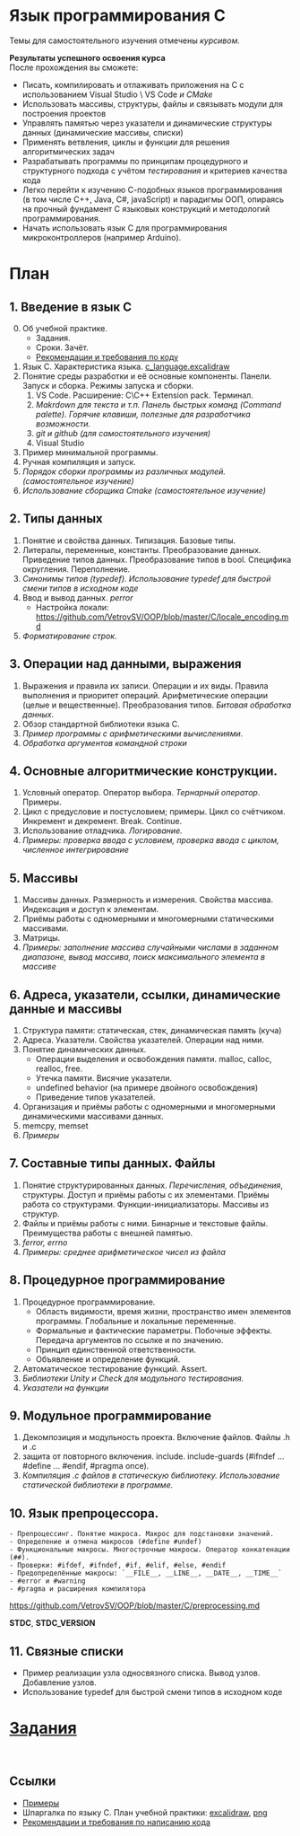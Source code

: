 # Язык программирования С

Темы для самостоятельного изучения отмечены *курсивом.*


**Результаты успешного освоения курса**  
После прохождения вы сможете:  
- Писать, компилировать и отлаживать приложения на С с использованием Visual Studio \ VS Code  *и CMake*  
- Использовать массивы, структуры, файлы и связывать модули для построения проектов  
- Управлять памятью через указатели и динамические структуры данных (динамические массивы, списки)  
- Применять ветвления, циклы и функции для решения алгоритмических задач  
- Разрабатывать программы по принципам процедурного и структурного подхода с учётом *тестирования* и критериев качества кода  
- Легко перейти к изучению С-подобных языков программирования (в том числе С++, Java, C#, javaScript) и парадигмы ООП, опираясь на прочный фундамент С языковых конструкций и методологий программирования.
- Начать использовать язык С для программирования микроконтроллеров (например Arduino).


# План

## 1. Введение в язык С
0. Об учебной практике. 
    - Задания. 
    - Сроки. Зачёт.
    - [Рекомендации и требования по коду](https://github.com/VetrovSV/OOP/blob/master/criteria.md)
1. Язык С. Характеристика языка. [c_language.excalidraw](c_language.excalidraw)
2. Понятие среды разработки и её основные компоненты. Панели. Запуск и сборка. Режимы запуска и сборки.
    1. VS Code. Расширение: C\C++ Extension pack. Терминал. 
    1. *Makrdown для текста и т.п. Панель быстрых команд (Command palette). Горячие клавиши, полезные для разработчика возможности.*
    1. *git и github (для самостоятельного изучения)*
    1. Visual Studio 
3. Пример минимальной программы. 
3. Ручная компиляция и запуск.
4. *Порядок сборки программы из различных модулей. (самостоятельное изучение)*
5. *Использование сборщика Cmake (самостоятельное изучение)*

## 2. Типы данных
1. Понятие и свойства данных. Типизация. Базовые типы.
2. Литералы, переменные, константы. Преобразование данных.  Приведение типов данных. Преобразование типов в bool. Специфика округления. Переполнение.
1. *Синонимы типов (typedef). Использование typedef для быстрой смени типов в исходном коде*
3. Ввод и вывод данных. *perror*
    - Настройка локали: https://github.com/VetrovSV/OOP/blob/master/C/locale_encoding.md
4. *Форматирование строк.*

## 3. Операции над данными, выражения
1. Выражения и правила их записи. Операции и их виды. Правила выполнения и приоритет операций. Арифметические операции (целые и вещественные). Преобразования типов. *Битовая обработка данных.*  
2. Обзор стандартной библиотеки языка С.
3. *Пример программы с арифметическими вычислениями.*
4. *Обработка аргументов командной строки*

## 4. Основные алгоритмические конструкции.
1. Условный оператор. Оператор выбора. *Тернарный оператор*. Примеры.
1. Цикл с предусловие и постусловием; примеры. Цикл со счётчиком. Инкремент и декремент. Break. Continue.
1. Использование отладчика. *Логирование.*
1. *Примеры: проверка ввода с условием, проверка ввода с циклом, численное интегрирование*

## 5. Массивы
1. Массивы данных. Размерность и измерения. Свойства массива. Индексация и доступ к элементам. 
1. Приёмы работы с одномерными и многомерными статическими массивами. 
1. Матрицы.
1. *Примеры: заполнение массива случайными числами в заданном диапазоне, вывод массива, поиск максимального элемента в массиве*


## 6. Адреса, указатели, ссылки, динамические данные и массивы
1. Структура памяти: статическая, стек, динамическая память (куча)
1. Адреса. Указатели. Свойства указателей. Операции над ними. 
1. Понятие динамических данных. 
    - Операции выделения и освобождения памяти. malloc, calloc, realloc, free.
    - Утечка памяти. Висячие указатели.
    - undefined behavior (на примере двойного освобождения)
    - Приведение типов указателей.
1. Организация и приёмы работы с одномерными и многомерными динамическими массивами данных. 
1. memcpy, memset
1. *Примеры*

## 7. Составные типы данных. Файлы
1. Понятие структурированных данных. *Перечисления, объединения*, структуры. Доступ и приёмы работы с их элементами. Приёмы работа со структурами. Функции-инициализаторы. Массивы из структур.
1. Файлы и приёмы работы с ними. Бинарные и текстовые файлы. Преимущества работы с внешней памятью. 
1. *ferror, errno*
1. *Примеры: среднее арифметическое чисел из файла*

## 8. Процедурное программирование
1. Процедурное программирование. 
    - Область видимости, время жизни, пространство имен элементов программы. Глобальные и локальные переменные.
    - Формальные и фактические параметры. Побочные эффекты. Передача аргументов по ссылке и по значению. 
    - Принцип единственной ответственности. 
    - Объявление и определение функций.
1. Автоматическое тестирование функций. Assert.
1. *Библиотеки Unity и Check для модульного тестирования.*
1. *Указатели на функции* 

## 9. Модульное программирование
1. Декомпозиция и модульность проекта. Включение файлов. Файлы .h и .c
1. защита от повторного включения. include. include-guards (#ifndef … #define … #endif, #pragma once).
1. *Компиляция .c файлов в статическую библиотеку. Использование статической библиотеки в программе.*

## 10. Язык препроцессора. 
    - Препроцессинг. Понятие макроса. Макрос для подстановки значений.
    - Определение и отмена макросов (#define #undef)
    - Функциональные макросы. Многострочные макросы. Оператор конкатенации (##). 
    - Проверки: #ifdef, #ifndef, #if, #elif, #else, #endif
    - Предопределённые макросы: `__FILE__, __LINE__, __DATE__, __TIME__`
    - #error и #warning
    - #pragma и расширения компилятора
https://github.com/VetrovSV/OOP/blob/master/C/preprocessing.md

__STDC__, __STDC_VERSION__


## 11. Связные списки
- Пример реализации узла односвязного списка. Вывод узлов. Добавление узлов.
- Использование typedef для быстрой смени типов в исходном коде


# [Задания](tasks.md)



<br>

## Ссылки
- [Примеры](examples.md)
- Шпаргалка по языку С. План учебной практики: [excalidraw](c_language.excalidraw), [png](c_language.excalidraw.png) 
- [Рекомендации и требования по написанию кода](../criteria.md)
